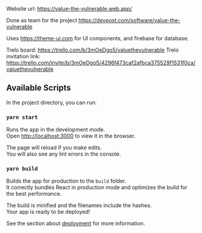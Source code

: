 Website url: https://value-the-vulnerable.web.app/

Done as team for the project
https://devpost.com/software/value-the-vulnerable

Uses https://theme-ui.com for UI components, and firebase for database.

Trelo board: https://trello.com/b/3mOeDgo5/valuethevulnerable
Trelo invitation link: https://trello.com/invite/b/3mOeDgo5/4296f473caf2afbca375529f1531f0ca/valuethevulnerable

## Available Scripts

In the project directory, you can run:

### `yarn start`

Runs the app in the development mode.<br />
Open [http://localhost:3000](http://localhost:3000) to view it in the browser.

The page will reload if you make edits.<br />
You will also see any lint errors in the console.

### `yarn build`

Builds the app for production to the `build` folder.<br />
It correctly bundles React in production mode and optimizes the build for the best performance.

The build is minified and the filenames include the hashes.<br />
Your app is ready to be deployed!

See the section about [deployment](https://facebook.github.io/create-react-app/docs/deployment) for more information.
